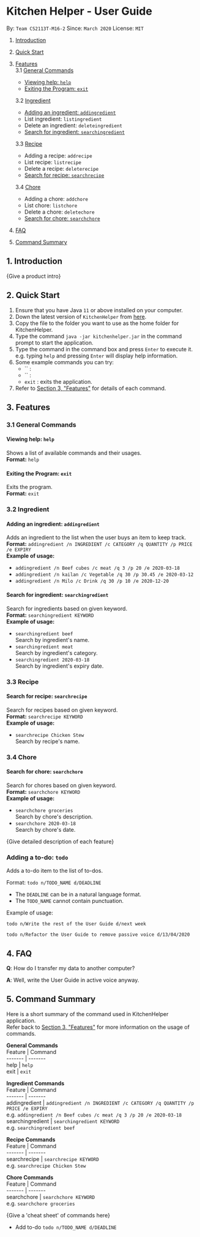 # Kitchen Helper - User Guide
By: `Team CS2113T-M16-2` Since: `March 2020` License: `MIT`

1. [Introduction](#1-introduction)  
2. [Quick Start](#2-quick-start)  
3. [Features](#3-features)  
   3.1 [General Commands](#31-general-commands)  
   * [Viewing help: `help`](#viewing-help-help)  
   * [Exiting the Program: `exit`](#exiting-the-program-exit)  
   
   3.2 [Ingredient](#32-ingredient)  
   * [Adding an ingredient: `addingredient`](#adding-an-ingredient-addingredient)  
   * List ingredient: `listingredient`  
   * Delete an ingredient: `deleteingredient`  
   * [Search for ingredient: `searchingredient`](#search-for-ingredient-searchingredient)  

   3.3 [Recipe](#33-recipe)  
   * Adding a recipe: `addrecipe`  
   * List recipe: `listrecipe`  
   * Delete a recipe: `deleterecipe`  
   * [Search for recipe: `searchrecipe`](#search-for-recipe-searchrecipe)  

   3.4 [Chore](#34-chore)  
   * Adding a chore: `addchore`  
   * List chore: `listchore`  
   * Delete a chore: `deletechore`  
   * [Search for chore: `searchchore`](#search-for-chore-searchchore)  

4. [FAQ](#4-faq)  
5. [Command Summary](#5-command-summary)

## 1. Introduction

{Give a product intro}

## 2. Quick Start

1. Ensure that you have Java `11` or above installed on your computer.
2. Down the latest version of `KitchenHelper` from [here](https://github.com/AY1920S2-CS2113T-M16-2/tp/releases).
3. Copy the file to the folder you want to use as the home folder for KitchenHelper.
4. Type the command `java -jar kitchenhelper.jar` in the command prompt to start the application.
5. Type the command in the command box and press `Enter` to execute it.  
   e.g. typing `help` and pressing `Enter` will display help information.
6. Some example commands you can try:  
   * `` :
   * `` :
   * `exit` : exits the application.
7. Refer to [Section 3, "Features"](#3-features) for details of each command.

## 3. Features 

### 3.1 General Commands
#### Viewing help: `help`
Shows a list of available commands and their usages.  
__Format:__ `help`  

#### Exiting the Program: `exit`
Exits the program.  
__Format:__ `exit`  


### 3.2 Ingredient
#### Adding an ingredient: `addingredient`
Adds an ingredient to the list when the user buys an item to keep track.   
__Format:__ `addingredient /n INGREDIENT /c CATEGORY /q QUANTITY /p PRICE /e EXPIRY`  
__Example of usage:__  
* `addingredient /n Beef cubes /c meat /q 3 /p 20 /e 2020-03-18`
* `addingredient /n kailan /c Vegetable /q 30 /p 30.45 /e 2020-03-12`
* `addingredient /n Milo /c Drink /q 30 /p 10 /e 2020-12-20`

#### Search for ingredient: `searchingredient`
Search for ingredients based on given keyword.  
__Format:__ `searchingredient KEYWORD`  
__Example of usage:__  
* `searchingredient beef`  
Search by ingredient's name.
* `searchingredient meat`  
Search by ingredient's category.
* `searchingredient 2020-03-18`  
Search by ingredient's expiry date.


### 3.3 Recipe

#### Search for recipe: `searchrecipe`
Search for recipes based on given keyword.  
__Format:__ `searchrecipe KEYWORD`  
__Example of usage:__  
* `searchrecipe Chicken Stew`  
Search by recipe's name.


### 3.4 Chore

#### Search for chore: `searchchore`
Search for chores based on given keyword.  
__Format:__ `searchchore KEYWORD`  
__Example of usage:__  
* `searchchore groceries`  
Search by chore's description.
* `searchchore 2020-03-18`  
Search by chore's date.

{Give detailed description of each feature}

### Adding a to-do: `todo`
Adds a to-do item to the list of to-dos.

Format: `todo n/TODO_NAME d/DEADLINE`

* The `DEADLINE` can be in a natural language format.
* The `TODO_NAME` cannot contain punctuation.  

Example of usage: 

`todo n/Write the rest of the User Guide d/next week`

`todo n/Refactor the User Guide to remove passive voice d/13/04/2020`

## 4. FAQ

**Q**: How do I transfer my data to another computer? 

**A**: Well, write the User Guide in active voice anyway.

## 5. Command Summary
Here is a short summary of the command used in KitchenHelper application.  
Refer back to [Section 3, "Features"](#3-features) for more information on the usage of commands.  
  
__General Commands__  
Feature | Command  
------- | -------  
help | `help`  
exit | `exit`  


__Ingredient Commands__  
Feature | Command  
------- | -------  
addingredient | `addingredient /n INGREDIENT /c CATEGORY /q QUANTITY /p PRICE /e EXPIRY`<br> e.g. `addingredient /n Beef cubes /c meat /q 3 /p 20 /e 2020-03-18`  
searchingredient | `searchingredient KEYWORD` <br> e.g. `searchingredient beef`  


__Recipe Commands__  
Feature | Command  
------- | -------  
searchrecipe | `searchrecipe KEYWORD` <br> e.g. `searchrecipe Chicken Stew`  

 
__Chore Commands__  
Feature | Command  
------- | -------  
searchchore | `searchchore KEYWORD` <br> e.g. `searchchore groceries`  

{Give a 'cheat sheet' of commands here}

* Add to-do `todo n/TODO_NAME d/DEADLINE`
